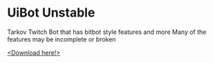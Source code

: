 # UiBot Unstable
Tarkov Twitch Bot that has bitbot style features and more  Many of the features may be incomplete or broken

[<Download here!>](<https://github.com/sprollucy/Tarkov-Twitch-Bot-Working/releases/download/testing-release/Sweat.Bot.First.Release.zip>)

